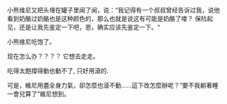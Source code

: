 小熊维尼又把头埋在罐子里闻了闻，说：“我记得有一个叔叔曾经告诉过我，说他看到奶酪过奶酪也是这种颜色的，那么也就是说这有可能是奶酪了喽？ 保险起见，还是让我先鉴定一下吧，恩，确实应该先鉴定一下。“

小熊维尼吃饱了。



现在怎么办？？？？
它想去走走。

吃得太飽撐得動也動不了, 只好用滾的. 

可是，維尼用盡全身力氣，卻怎麼也滾不動......這下改怎麼辦呢？“要不我躺著睡一會兒算了”維尼想到。
